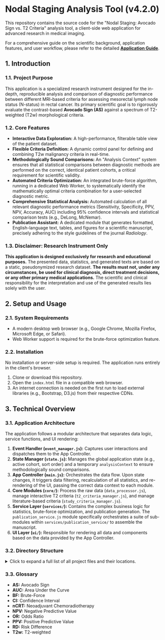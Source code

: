 # Nodal Staging Analysis Tool (v4.2.0)

This repository contains the source code for the "Nodal Staging: Avocado Sign vs. T2 Criteria" analysis tool, a client-side web application for advanced research in medical imaging.

For a comprehensive guide on the scientific background, application features, and user workflow, please refer to the detailed **[Application Guide](./docs/Application_Guide.md)**.

## 1. Introduction

### 1.1. Project Purpose
This application is a specialized research instrument designed for the in-depth, reproducible analysis and comparison of diagnostic performance between different MRI-based criteria for assessing mesorectal lymph node status (N-status) in rectal cancer. Its primary scientific goal is to rigorously evaluate the contrast-based **Avocado Sign (AS)** against a spectrum of T2-weighted (T2w) morphological criteria.

### 1.2. Core Features
* **Interactive Data Exploration:** A high-performance, filterable table view of the patient dataset.
* **Flexible Criteria Definition:** A dynamic control panel for defining and combining T2w malignancy criteria in real-time.
* **Methodologically Sound Comparisons:** An "Analysis Context" system ensures that all statistical comparisons between diagnostic methods are performed on the correct, identical patient cohorts, a critical requirement for scientific validity.
* **Automated Criteria Optimization:** An integrated brute-force algorithm, running in a dedicated Web Worker, to systematically identify the mathematically optimal criteria combination for a user-selected diagnostic metric.
* **Comprehensive Statistical Analysis:** Automated calculation of all relevant diagnostic performance metrics (Sensitivity, Specificity, PPV, NPV, Accuracy, AUC) including 95% confidence intervals and statistical comparison tests (e.g., DeLong, McNemar).
* **Publication Assistant:** A dedicated module that generates formatted, English-language text, tables, and figures for a scientific manuscript, precisely adhering to the style guidelines of the journal *Radiology*.

### 1.3. Disclaimer: Research Instrument Only
**This application is designed exclusively for research and educational purposes.** The presented data, statistics, and generated texts are based on a static, pseudonymized research dataset. **The results must not, under any circumstances, be used for clinical diagnosis, direct treatment decisions, or any other primary medical applications.** The scientific and clinical responsibility for the interpretation and use of the generated results lies solely with the user.

## 2. Setup and Usage

### 2.1. System Requirements
* A modern desktop web browser (e.g., Google Chrome, Mozilla Firefox, Microsoft Edge, or Safari).
* Web Worker support is required for the brute-force optimization feature.

### 2.2. Installation
No installation or server-side setup is required. The application runs entirely in the client's browser.

1.  Clone or download this repository.
2.  Open the `index.html` file in a compatible web browser.
3.  An internet connection is needed on the first run to load external libraries (e.g., Bootstrap, D3.js) from their respective CDNs.

## 3. Technical Overview

### 3.1. Application Architecture
The application follows a modular architecture that separates data logic, service functions, and UI rendering:

1.  **Event Handler (`event_manager.js`):** Captures user interactions and dispatches them to the App Controller.
2.  **State Manager (`state.js`):** Manages the global application state (e.g., active cohort, sort order) and a temporary `analysisContext` to ensure methodologically sound comparisons.
3.  **App Controller (`main.js`):** Orchestrates the data flow. Upon state changes, it triggers data filtering, recalculation of all statistics, and re-rendering of the UI, passing the correct data context to each module.
4.  **Core Modules (`core/`):** Process the raw data (`data_processor.js`), manage interactive T2 criteria (`t2_criteria_manager.js`), and manage literature-based criteria (`study_criteria_manager.js`).
5.  **Service Layer (`services/`):** Contains the complex business logic for statistics, brute-force optimization, and publication generation. The `publication_service.js` module specifically orchestrates a suite of sub-modules within `services/publication_service/` to assemble the manuscript.
6.  **UI Layer (`ui/`):** Responsible for rendering all data and components based on the data provided by the App Controller.

### 3.2. Directory Structure
<details>
<summary>Click to expand a full list of all project files and their locations.</summary>

```

/
├── css/
│   └── style.css
├── data/
│   └── data.js
├── docs/
│   ├── ... (summary files)
│   └── Application\_Guide.md
├── js/
│   ├── app/
│   │   ├── main.js
│   │   └── state.js
│   ├── core/
│   │   ├── data\_processor.js
│   │   ├── study\_criteria\_manager.js
│   │   └── t2\_criteria\_manager.js
│   ├── services/
│   │   ├── publication\_service/
│   │   │   ├── abstract\_generator.js
│   │   │   ├── discussion\_generator.js
│   │   │   ├── introduction\_generator.js
│   │   │   ├── methods\_generator.js
│   │   │   ├── publication\_helpers.js
│   │   │   ├── references\_generator.js
│   │   │   ├── results\_generator.js
│   │   │   ├── stard\_generator.js
│   │   │   └── title\_page\_generator.js
│   │   ├── brute\_force\_manager.js
│   │   ├── publication\_service.js
│   │   └── statistics\_service.js
│   ├── ui/
│   │   ├── components/
│   │   │   ├── chart\_renderer.js
│   │   │   ├── flowchart\_renderer.js
│   │   │   ├── table\_renderer.js
│   │   │   └── ui\_components.js
│   │   ├── tabs/
│   │   │   ├── analysis\_tab.js
│   │   │   ├── comparison\_tab.js
│   │   │   ├── data\_tab.js
│   │   │   ├── publication\_tab.js
│   │   │   └── statistics\_tab.js
│   │   ├── event\_manager.js
│   │   └── ui\_manager.js
│   ├── config.js
│   └── utils.js
├── workers/
│   └── brute\_force\_worker.js
├── index.html
└── README.md

```

</details>

### 3.3. Glossary
* **AS:** Avocado Sign
* **AUC:** Area Under the Curve
* **BF:** Brute-Force
* **CI:** Confidence Interval
* **nCRT:** Neoadjuvant Chemoradiotherapy
* **NPV:** Negative Predictive Value
* **OR:** Odds Ratio
* **PPV:** Positive Predictive Value
* **RD:** Risk Difference
* **T2w:** T2-weighted